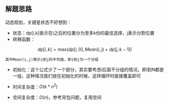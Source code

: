 ## 解题思路

动态规划，关键是状态不好想到：
+ 状态：dp[i,k]表示在i之后的位置分为至多k份的最佳选择，j表示分割位置
+ 转移函数：

$$
dp[i,k] = max(dp[i,0], Mean(i,j)+dp[j,k-1])
$$

    其中Mean(i,j)表示i到j的平均值，即i到j为一个分组

+ 初始化：这个公式少了一个部分，其实要考虑i后面不分组的情况，即i到N都是一组，这种情况我们放在初始化的时候，这样循环时直接覆盖即可

+ 时间复杂度：$O(k*n^2)$
+ 空间复杂度：$O(n)$，参考背包问题，复用空间